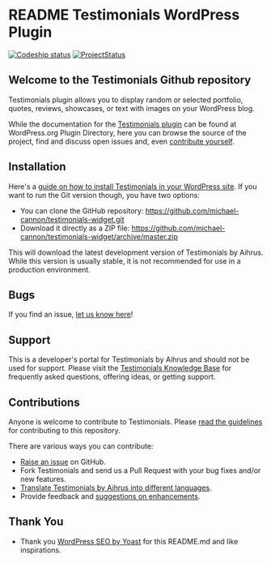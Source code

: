 # README Testimonials WordPress Plugin

[![Codeship status](https://www.codeship.io/projects/b5524630-43f6-0131-3b4d-76a8e32a74d4/status)](https://www.codeship.io/projects/10739)
[![ProjectStatus](http://stillmaintained.com/michael-cannon/testimonials-widget.png)](http://stillmaintained.com/michael-cannon/testimonials-widget)

## Welcome to the Testimonials Github repository

Testimonials plugin allows you to display random or selected portfolio, quotes, reviews, showcases, or text with images on your WordPress blog.

While the documentation for the [Testimonials plugin](http://wordpress.org/plugins/testimonials-widget/) can be found at WordPress.org Plugin Directory, here you can browse the source of the project, find and discuss open issues and, even [contribute yourself](https://github.com/michael-cannon/testimonials-widget/blob/master/CONTRIBUTING.md).

## Installation

Here's a [guide on how to install Testimonials in your WordPress site](http://wordpress.org/plugins/testimonials-widget/installation/). If you want to run the Git version though, you have two options:

* You can clone the GitHub repository: https://github.com/michael-cannon/testimonials-widget.git
* Download it directly as a ZIP file: https://github.com/michael-cannon/testimonials-widget/archive/master.zip

This will download the latest development version of Testimonials by Aihrus. While this version is usually stable, it is not recommended for use in a production environment.

## Bugs

If you find an issue, [let us know here](https://github.com/michael-cannon/testimonials-widget/issues/new)!

## Support

This is a developer's portal for Testimonials by Aihrus and should not be used for support. Please visit the [Testimonials Knowledge Base](https://aihrus.zendesk.com/categories/20104507-Testimonials-Widget) for frequently asked questions, offering ideas, or getting support.

## Contributions

Anyone is welcome to contribute to Testimonials. Please [read the guidelines](https://github.com/michael-cannon/testimonials-widget/blob/master/CONTRIBUTING.md) for contributing to this repository.

There are various ways you can contribute:

* [Raise an issue](https://github.com/michael-cannon/testimonials-widget/issues) on GitHub.
* Fork Testimonials and send us a Pull Request with your bug fixes and/or new features.
* [Translate Testimonials by Aihrus into different languages](https://aihrus.zendesk.com/entries/23691557-How-do-I-change-Testimonials-Widget-text-labels-).
* Provide feedback and [suggestions on enhancements](https://github.com/michael-cannon/testimonials-widget/issues?direction=desc&labels=Enhancement&page=1&sort=created&state=open).

## Thank You

* Thank you [WordPress SEO by Yoast](https://github.com/jdevalk/wordpress-seo/blob/master/README.md) for this README.md and like inspirations.
